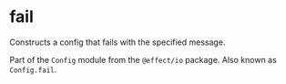 # fail

Constructs a config that fails with the specified message.

Part of the `Config` module from the `@effect/io` package. Also known as `Config.fail`.

